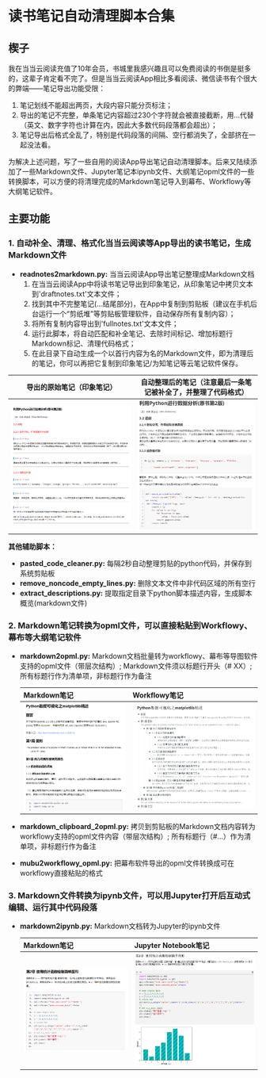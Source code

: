 # 读书笔记自动清理脚本合集

## 楔子

我在当当云阅读充值了10年会员，书城里我感兴趣且可以免费阅读的书倒是挺多的，这辈子肯定看不完了。但是当当云阅读App相比多看阅读、微信读书有个很大的弊端——笔记导出功能受限：

1. 笔记划线不能超出两页，大段内容只能分页标注；
2. 导出的笔记不完整，单条笔记内容超过230个字符就会被直接截断，用...代替（英文、数字字符也计算在内，因此大多数代码段落都会超出）；
3. 笔记导出后格式全乱了，特别是代码段落的间隔、空行都消失了，全部挤在一起没法看。

为解决上述问题，写了一些自用的阅读App导出笔记自动清理脚本。后来又陆续添加了一些Markdown文件、Jupyter笔记本ipynb文件、大纲笔记opml文件的一些转换脚本，可以方便的将清理完成的Markdown笔记导入到幕布、Workflowy等大纲笔记软件。



## 主要功能

### 1. 自动补全、清理、格式化当当云阅读等App导出的读书笔记，生成Markdown文件

- **readnotes2markdown.py:** 当当云阅读App导出笔记整理成Markdown文档
  1. 在当当云阅读App中将读书笔记导出到印象笔记，从印象笔记中拷贝文本到'draftnotes.txt'文本文件；
  2. 找到其中不完整笔记(...结尾部分)，在App中复制到剪贴板（建议在手机后台运行一个“剪纸堆”等剪贴板管理软件，自动保存所有复制内容）；
  3. 将所有复制内容导出到'fullnotes.txt'文本文件；
  4. 运行此脚本，将自动匹配和补全笔记、去除时间标记、增加标题行Markdown标记、清理代码格式；
  5. 在此目录下自动生成一个以首行内容为名的Markdown文件，即为清理后的笔记，你可以再把它复制到印象笔记/为知笔记等云笔记软件保存。

| 导出的原始笔记（印象笔记）                                   | 自动整理后的笔记（注意最后一条笔记被补全了，并整理了代码格式） |
| ------------------------------------------------------------ | ------------------------------------------------------------ |
| ![image-20201017144618192](./image/image-20201017144618192.png) | ![image-20201017144643974](.\image\image-20201017144643974.png) |



**其他辅助脚本：**

- **pasted_code_cleaner.py:** 每隔2秒自动整理剪贴的python代码，并保存到系统剪贴板
- **remove_noncode_empty_lines.py:** 删除文本文件中非代码区域的所有空行
- **extract_descriptions.py:** 提取指定目录下python脚本描述内容，生成脚本概览(markdown文件)



### 2. Markdown笔记转换为opml文件，可以直接粘贴到Workflowy、幕布等大纲笔记软件

- **markdown2opml.py:** Markdown文档批量转为workflowy、幕布等导图软件支持的opml文件（带层次结构）; Markdown文件须以标题行开头（# XX）; 所有标题行作为清单项，非标题行作为备注

  | Markdown笔记                                                 | Workflowy笔记                                                |
  | ------------------------------------------------------------ | ------------------------------------------------------------ |
  | ![image-20201017145348778](.\image\image-20201017145348778.png) | ![image-20201017145443566](.\image\image-20201017145443566.png) |

  

- **markdown_clipboard_2opml.py:** 拷贝到剪贴板的Markdown文档内容转为workflowy支持的opml文件内容（带层次结构）; 所有标题行（#...）作为清单项，非标题行作为备注

- **mubu2workflowy_opml.py:** 把幕布软件导出的opml文件转换成可在workflowy直接粘贴的格式



### 3. Markdown文件转换为ipynb文件，可以用Jupyter打开后互动式编辑、运行其中代码段落

- **markdown2ipynb.py:** Markdown文档转为Jupyter的ipynb文件

  | Markdown笔记                                                 | Jupyter Notebook笔记                                         |
  | ------------------------------------------------------------ | ------------------------------------------------------------ |
  | ![image-20201017150012700](.\image\image-20201017150012700.png) | ![image-20201017150036828](.\image\image-20201017150036828.png) |

  

